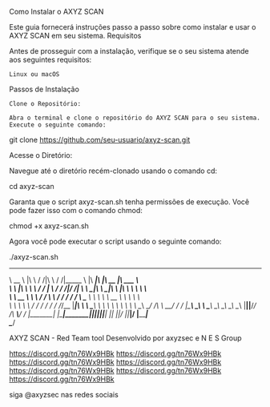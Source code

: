 Como Instalar o AXYZ SCAN

Este guia fornecerá instruções passo a passo sobre como instalar e usar o AXYZ SCAN em seu sistema.
Requisitos

Antes de prosseguir com a instalação, verifique se o seu sistema atende aos seguintes requisitos:

    Linux ou macOS

Passos de Instalação

    Clone o Repositório:

    Abra o terminal e clone o repositório do AXYZ SCAN para o seu sistema. Execute o seguinte comando:


git clone https://github.com/seu-usuario/axyz-scan.git

Acesse o Diretório:

Navegue até o diretório recém-clonado usando o comando cd:

cd axyz-scan

Garanta que o script axyz-scan.sh tenha permissões de execução. Você pode fazer isso com o comando chmod:

chmod +x axyz-scan.sh

Agora você pode executar o script usando o seguinte comando:

./axyz-scan.sh 






















 ________     ___    ___ ___    ___ ________          ________  ________  ________  ________      
\   __  \   |\  \  /  /|\  \  /  /|\_____  \        |\   ____\|\   ____\|\   __  \|\   ___  \    
\ \  \|\  \  \ \  \/  / | \  \/  / /\|___/  /|       \ \  \___|\ \  \___|\ \  \|\  \ \  \\ \  \   
\ \   __  \  \ \    / / \ \    / /     /  / /        \ \_____  \ \  \    \ \   __  \ \  \\ \  \  
 \ \  \ \  \  /     \/   \/  /  /     /  /_/__        \|____|\  \ \  \____\ \  \ \  \ \  \\ \  \ 
\ \__\ \__\/  /\   \ __/  / /      |\________\        ____\_\  \ \_______\ \__\ \__\ \__\\ \__\ 
\|__|\|__/__/ /\ __\\___/ /        \|_______|       |\_________\|_______|\|__|\|__|\|__| \|__| 
             |__|/ \|__\|___|/                       \|_________|                              
                    \______/                                                         

AXYZ SCAN - Red Team tool
Desenvolvido por axyzsec e N E S Group

https://discord.gg/tn76Wx9HBk
https://discord.gg/tn76Wx9HBk
https://discord.gg/tn76Wx9HBk
https://discord.gg/tn76Wx9HBk
https://discord.gg/tn76Wx9HBk
https://discord.gg/tn76Wx9HBk
https://discord.gg/tn76Wx9HBk

siga @axyzsec nas redes sociais
